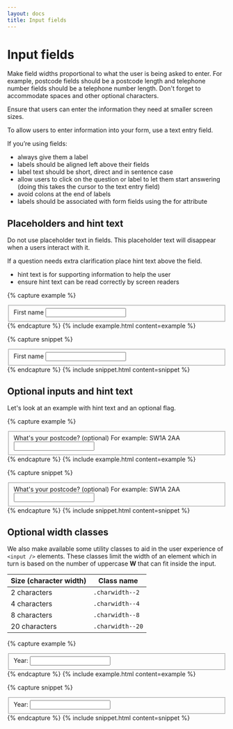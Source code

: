```yaml
---
layout: docs
title: Input fields
---
```


# Input fields

Make field widths proportional to what the user is being asked to enter. For example, postcode fields should be a postcode length and telephone number fields should be a telephone number length. Don't forget to accommodate spaces and other optional characters.

Ensure that users can enter the information they need at smaller screen sizes.

To allow users to enter information into your form, use a text entry field.

If you’re using fields:

- always give them a label
- labels should be aligned left above their fields
- label text should be short, direct and in sentence case
- allow users to click on the question or label to let them start answering (doing this takes the cursor to the text entry field)
- avoid colons at the end of labels
- labels should be associated with form fields using the for attribute

## Placeholders and hint text

Do not use placeholder text in fields. This placeholder text will disappear when a users interact with it.

If a question needs extra clarification place hint text above the field.

- hint text is for supporting information to help the user
- ensure hint text can be read correctly by screen readers

{% capture example %}

  <fieldset class="b-none p-0 m-0 mb-5">
    <div class="text-input">
      <label class="block bold mb-2" for="firstname">First name</label>
      <input type="text" id="firstname">
    </div>
  </fieldset>
{% endcapture %}
{% include example.html content=example %}

{% capture snippet %}

  <fieldset class="b-none p-0 m-0 mb-5">
    <div class="text-input">
      <label class="block bold mb-2" for="firstname">First name</label>
      <input type="text" id="firstname">
    </div>
  </fieldset>
{% endcapture %}
{% include snippet.html content=snippet %}

## Optional inputs and hint text

Let's look at an example with hint text and an optional flag.

{% capture example %}

  <fieldset class="b-none p-0 m-0 mb-5">
    <div class="text-input">
      <label class="block bold mb-2" for="postcode">What's your postcode?
        <span class="ml-1 normal mid-grey">(optional)</span>
        <span class="block regular mid-grey">For example: SW1A 2AA</span>
      </label>
      <input type="text" id="postcode">
    </div>
  </fieldset>
{% endcapture %}
{% include example.html content=example %}

{% capture snippet %}

  <fieldset class="b-none p-0 m-0 mb-5">
    <div class="text-input">
      <label class="block bold mb-2" for="postcode">What's your postcode?
        <span class="ml-1 normal mid-grey">(optional)</span>
        <span class="block regular mid-grey">For example: SW1A 2AA</span>
      </label>
      <input type="text" id="postcode">
    </div>
  </fieldset>
{% endcapture %}
{% include snippet.html content=snippet %}

## Optional width classes

We also make available some utility classes to aid in the user experience of `<input />` elements.
These classes limit the width of an element which in turn is based on the number of uppercase **W** that can fit inside the input.

| Size (character width) | Class name       |
| ---------------------- | ---------------- |
| 2 characters           | `.charwidth--2`  |
| 4 characters           | `.charwidth--4`  |
| 8 characters           | `.charwidth--8`  |
| 20 characters          | `.charwidth--20` |

{% capture example %}

<fieldset class="b-none p-0 m-0 mb-5">
  <div class="text-input inline-block">
    <label class="block bold mb-2" for="year">Year:</label>
    <input id="year" type="text" pattern="[0-9]{2}" maxlength="4" minlength="1" class="block char-width-4">
  </div>
</fieldset>
{% endcapture %}
{% include example.html content=example %}

{% capture snippet %}

<fieldset class="b-none p-0 m-0 mb-5">
  <div class="text-input inline-block">
    <label class="block bold mb-2" for="year">Year:</label>
    <input id="year" type="text" pattern="[0-9]{2}" maxlength="4" minlength="1" class="block char-width-4">
  </div>
</fieldset>
{% endcapture %}
{% include snippet.html content=snippet %}
